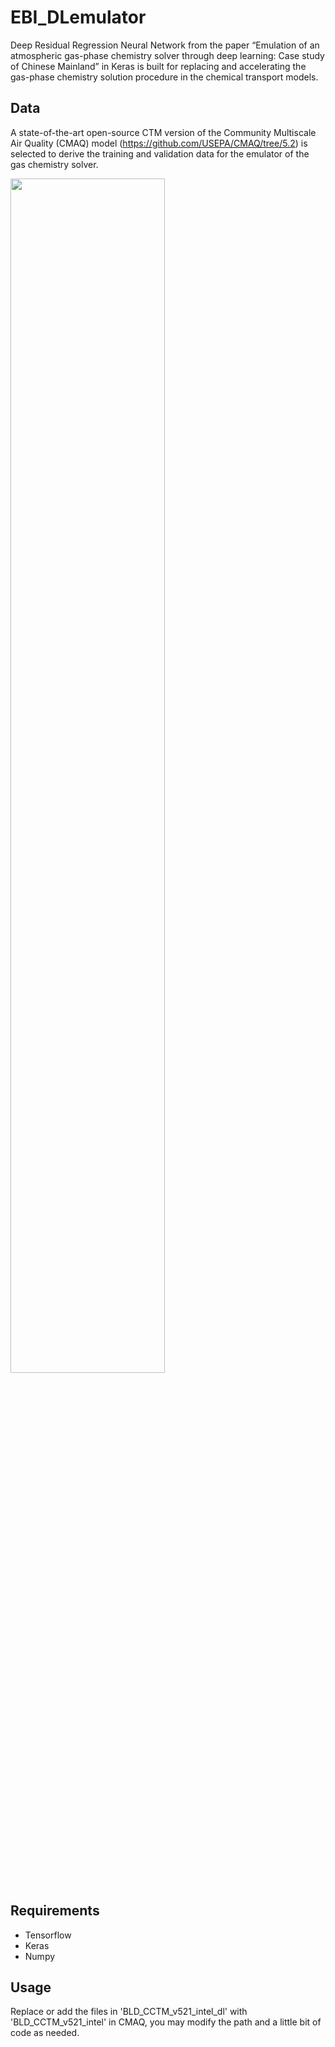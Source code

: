 # EBI_DLemulator
Deep Residual Regression Neural Network from the paper “Emulation of an atmospheric gas-phase chemistry solver through deep learning: Case study of Chinese Mainland” in Keras is built for replacing and accelerating the gas-phase chemistry solution procedure in the chemical transport models.  
 
## Data
A state-of-the-art open-source CTM version of the Community Multiscale Air Quality (CMAQ) model (https://github.com/USEPA/CMAQ/tree/5.2) is selected to derive the training and validation data for the emulator of the gas chemistry solver.  

<img src="https://github.com/hazenet-cn/EBI_DLemulator/blob/main/images/fig%201.png"  width = "70%" height = "70%"/>

## Requirements
+ Tensorflow  
+ Keras  
+ Numpy  

## Usage
Replace or add the files in 'BLD_CCTM_v521_intel_dl' with 'BLD_CCTM_v521_intel' in CMAQ, you may modify the path and a little bit of code as needed.
